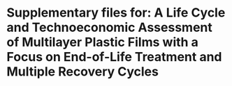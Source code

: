 # Supplementary files for: A Life Cycle and Technoeconomic Assessment of Multilayer Plastic Films with a Focus on End-of-Life Treatment and Multiple Recovery Cycles
